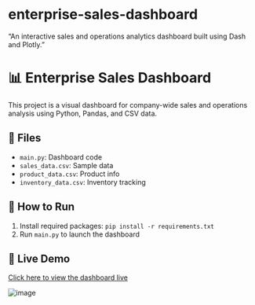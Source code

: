 # enterprise-sales-dashboard
“An interactive sales and operations analytics dashboard built using Dash and Plotly.”
# 📊 Enterprise Sales Dashboard

This project is a visual dashboard for company-wide sales and operations analysis using Python, Pandas, and CSV data.

## 📁 Files
- `main.py`: Dashboard code
- `sales_data.csv`: Sample data
- `product_data.csv`: Product info
- `inventory_data.csv`: Inventory tracking

## 🚀 How to Run
1. Install required packages: `pip install -r requirements.txt`
2. Run `main.py` to launch the dashboard
## 🔗 Live Demo

[Click here to view the dashboard live](http://fcd8befc-3094-4d45-9432-f9ee9c78aff9-00-rwq231icjnv1.sisko.replit.dev/)

![image](https://github.com/user-attachments/assets/566d4237-2c35-4225-b184-ef932f0d7feb)

